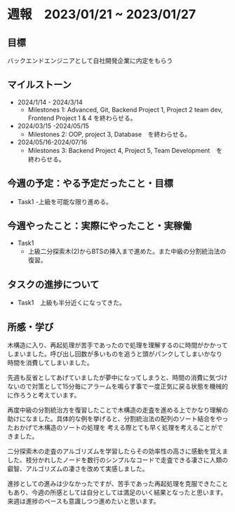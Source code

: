 # 週報　2023/01/21 ~ 2023/01/27
## 目標   
バックエンドエンジニアとして自社開発企業に内定をもらう

## マイルストーン
- 2024/1/14 - 2024/3/14
  - Milestones 1: Advanced, Git, Backend Project 1, Project 2 team dev, Frontend Project 1 & 4 を終わらせる。
- 2024/03/15 -2024/05/15
  - Milestones 2: OOP, project 3, Database　を終わらせる。
- 2024/05/16-2024/07/16
  - Milestones 3: Backend Project 4, Project 5, Team Development　を終わらせる。
   
## 今週の予定：やる予定だったこと・目標
  - Task1
    -上級を可能な限り進める。

## 今週やったこと：実際にやったこと・実稼働
- Task1
  - 上級二分探索木(2)からBTSの挿入まで進めた。また中級の分割統治法の復習。

## タスクの進捗について
- Task1　上級も半分近くになってきた。

## 所感・学び
木構造に入り、再起処理が苦手であったので処理を理解するのに時間がかかってしまいました。呼び出し回数が多いものを追うと頭がパンクしてしまいかなり時間を消費してしまいました。

先週も反省としてあげていましたが夢中になってしまうと、時間の消費に気づけないので対策として15分毎にアラームを鳴らす事で一度正気に戻る状態を機械的に作ろうと考えています。

再度中級の分割統治方を復習したことで木構造の走査を進める上でかなり理解の助けになました。具体的な例を挙げると、分割統治法の配列のソート結合をやったおかげで木構造のソートの処理を
考える際とても早く処理を考えることができました。

二分探索木の走査のアルゴリズムを学習したらその効率性の高さに感動を覚えました、枝分かれしたノードを数行のシンプルなコードで走査できる凄さに人類の叡智、アルゴリズムの凄さを改めて実感しました。

進捗としての進みは少なかったですが、苦手であった再起処理を克服できたこともあり、今週の所感としては自分としては満足のいく結果となったと思います。
来週は進捗のペースも意識しつつ進めたいと思います。

